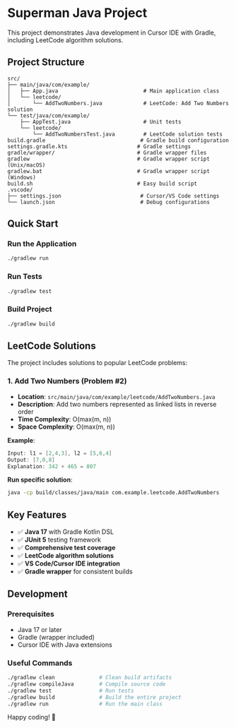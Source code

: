 # Superman Java Project

This project demonstrates Java development in Cursor IDE with Gradle, including LeetCode algorithm solutions.

## Project Structure

```
src/
├── main/java/com/example/
│   ├── App.java                           # Main application class
│   └── leetcode/
│       └── AddTwoNumbers.java             # LeetCode: Add Two Numbers solution
└── test/java/com/example/
    ├── AppTest.java                       # Unit tests
    └── leetcode/
        └── AddTwoNumbersTest.java         # LeetCode solution tests
build.gradle                              # Gradle build configuration
settings.gradle.kts                      # Gradle settings
gradle/wrapper/                          # Gradle wrapper files
gradlew                                  # Gradle wrapper script (Unix/macOS)
gradlew.bat                              # Gradle wrapper script (Windows)
build.sh                                 # Easy build script
.vscode/
├── settings.json                         # Cursor/VS Code settings
└── launch.json                           # Debug configurations
```

## Quick Start

### Run the Application
```bash
./gradlew run
```

### Run Tests
```bash
./gradlew test
```

### Build Project
```bash
./gradlew build
```

## LeetCode Solutions

The project includes solutions to popular LeetCode problems:

### 1. Add Two Numbers (Problem #2)
- **Location**: `src/main/java/com/example/leetcode/AddTwoNumbers.java`
- **Description**: Add two numbers represented as linked lists in reverse order
- **Time Complexity**: O(max(m, n))
- **Space Complexity**: O(max(m, n))

**Example**:
```java
Input: l1 = [2,4,3], l2 = [5,6,4]
Output: [7,0,8]
Explanation: 342 + 465 = 807
```

**Run specific solution**:
```bash
java -cp build/classes/java/main com.example.leetcode.AddTwoNumbers
```

## Key Features

- ✅ **Java 17** with Gradle Kotlin DSL
- ✅ **JUnit 5** testing framework
- ✅ **Comprehensive test coverage**
- ✅ **LeetCode algorithm solutions**
- ✅ **VS Code/Cursor IDE integration**
- ✅ **Gradle wrapper** for consistent builds

## Development

### Prerequisites
- Java 17 or later
- Gradle (wrapper included)
- Cursor IDE with Java extensions

### Useful Commands
```bash
./gradlew clean              # Clean build artifacts
./gradlew compileJava        # Compile source code
./gradlew test               # Run tests
./gradlew build              # Build the entire project
./gradlew run                # Run the main class
```

Happy coding! 🚀
